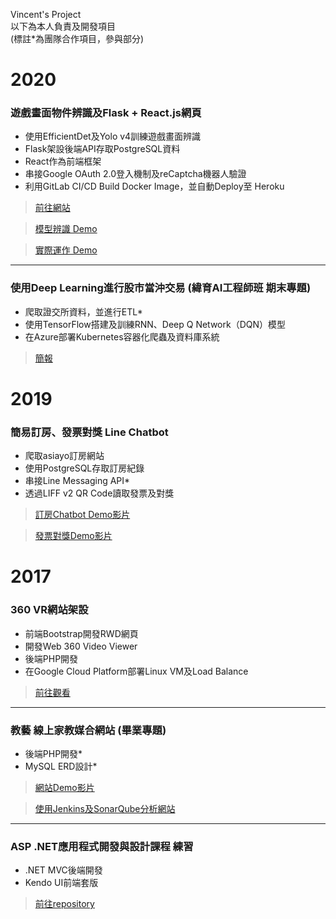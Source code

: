 Vincent's Project  
以下為本人負責及開發項目  
(標註*為團隊合作項目，參與部分)  


# 2020
### 遊戲畫面物件辨識及Flask + React.js網頁
* 使用EfficientDet及Yolo v4訓練遊戲畫面辨識 
* Flask架設後端API存取PostgreSQL資料
* React作為前端框架
* 串接Google OAuth 2.0登入機制及reCaptcha機器人驗證
* 利用GitLab CI/CD Build Docker Image，並自動Deploy至 Heroku
> [前往網站](https://elite-ai-lab.herokuapp.com/)

> [模型辨識 Demo](http://bit.ly/vin-game-1)

> [實際運作 Demo](http://bit.ly/vin-game-2)


---
### 使用Deep Learning進行股市當沖交易  (緯育AI工程師班 期末專題)
* 爬取證交所資料，並進行ETL*  
* 使用TensorFlow搭建及訓練RNN、Deep Q Network（DQN）模型  
* 在Azure部署Kubernetes容器化爬蟲及資料庫系統  
> [簡報](https://github.com/vincent7293/Machine-Learning-for-Day-Trading)


# 2019
### 簡易訂房、發票對獎 Line Chatbot
* 爬取asiayo訂房網站
* 使用PostgreSQL存取訂房紀錄  
* 串接Line Messaging API*
* 透過LIFF v2 QR Code讀取發票及對獎
> [訂房Chatbot Demo影片](http://bit.ly/vin-hotel-1)

> [發票對獎Demo影片](http://bit.ly/vin-hotel-2)


# 2017
### 360 VR網站架設
* 前端Bootstrap開發RWD網頁
* 開發Web 360 Video Viewer
* 後端PHP開發
* 在Google Cloud Platform部署Linux VM及Load Balance  
> [前往觀看](https://wonderwang.com)


---
### 教藝 線上家教媒合網站 (畢業專題)
* 後端PHP開發*
* MySQL ERD設計*
> [網站Demo影片](http://bit.ly/friteach)

> [使用Jenkins及SonarQube分析網站](https://docs.google.com/document/d/1GS_cfYE8UtMFPUsOuYQSowvDVjRbwbJW9OlpuEV_Gas/edit?usp=sharing)


---
### ASP .NET應用程式開發與設計課程 練習
* .NET MVC後端開發  
* Kendo UI前端套版  
> [前往repository](https://github.com/vincent7293/.NET-MVC-Kendo-UI)
